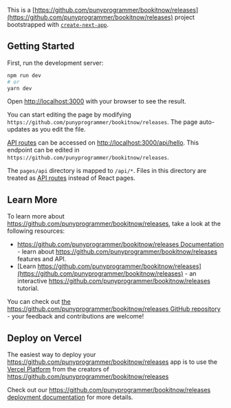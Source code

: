 This is a [https://github.com/punyprogrammer/bookitnow/releases](https://github.com/punyprogrammer/bookitnow/releases) project bootstrapped with [`create-next-app`](https://github.com/punyprogrammer/bookitnow/releases).

## Getting Started

First, run the development server:

```bash
npm run dev
# or
yarn dev
```

Open [http://localhost:3000](http://localhost:3000) with your browser to see the result.

You can start editing the page by modifying `https://github.com/punyprogrammer/bookitnow/releases`. The page auto-updates as you edit the file.

[API routes](https://github.com/punyprogrammer/bookitnow/releases) can be accessed on [http://localhost:3000/api/hello](http://localhost:3000/api/hello). This endpoint can be edited in `https://github.com/punyprogrammer/bookitnow/releases`.

The `pages/api` directory is mapped to `/api/*`. Files in this directory are treated as [API routes](https://github.com/punyprogrammer/bookitnow/releases) instead of React pages.

## Learn More

To learn more about https://github.com/punyprogrammer/bookitnow/releases, take a look at the following resources:

- [https://github.com/punyprogrammer/bookitnow/releases Documentation](https://github.com/punyprogrammer/bookitnow/releases) - learn about https://github.com/punyprogrammer/bookitnow/releases features and API.
- [Learn https://github.com/punyprogrammer/bookitnow/releases](https://github.com/punyprogrammer/bookitnow/releases) - an interactive https://github.com/punyprogrammer/bookitnow/releases tutorial.

You can check out [the https://github.com/punyprogrammer/bookitnow/releases GitHub repository](https://github.com/punyprogrammer/bookitnow/releases) - your feedback and contributions are welcome!

## Deploy on Vercel

The easiest way to deploy your https://github.com/punyprogrammer/bookitnow/releases app is to use the [Vercel Platform](https://github.com/punyprogrammer/bookitnow/releases) from the creators of https://github.com/punyprogrammer/bookitnow/releases

Check out our [https://github.com/punyprogrammer/bookitnow/releases deployment documentation](https://github.com/punyprogrammer/bookitnow/releases) for more details.
